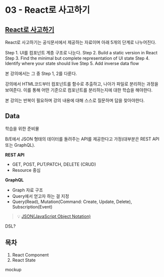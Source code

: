 # 03 - React로 사고하기

## [React로 사고하기](https://react.dev/learn/thinking-in-react)

React로 사고하기는 공식문서에서 제공하는 자료이며 아래 5개의 단계로 나누어진다.

Step 1. UI를 컴포넌트 계층 구조로 나눈다.
Step 2. Build a static version in React
Step 3. Find the minimal but complete representation of UI state
Step 4. Identify where your state should live
Step 5. Add inverse data flow

본 강의에서는 그 중 Step 1, 2를 다룬다.

강의에서 HTML코드부터 컴포넌트를 함수로 추출하고, 나아가 파일로 분리하는 과정을 보여준다.
이를 통해 어떤 기준으로 컴포넌트를 분리하는지에 대한 학습을 해야한다.

본 강의는 반복이 필요하며 강의 내용에 대해 스스로 질문하며 답을 찾아야한다.


## Data

학습을 위한 준비물

B/E에서 JSON 형태의 데이터를 돌려주는 API를 제공한다고 가정(대부분은 REST API 또는 GraphQL).

**REST API**

- GET, POST, PUT/PATCH, DELETE (CRUD)
- Resource 중심

**GraphQL**

- Graph 자료 구조
- Query에서 얻고자 하는 걸 지정
- Query(Read), Mutation(Command: Create, Update, Delete), Subscription(Event)

> 💡 [JSON(JavaScript Object Notation)](https://www.json.org)


DSL?

## 목차

1. React Component
2. React State


mockup

